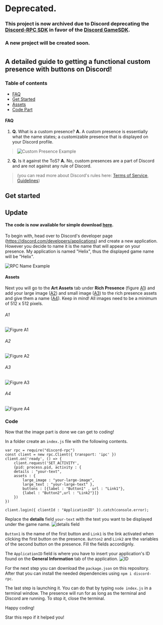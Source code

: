 # Deprecated.
### This project is now archived due to Discord deprecating the [Discord-RPC SDK](https://discord.com/developers/docs/rich-presence/how-to) in favor of the [Discord GameSDK](https://discord.com/developers/docs/game-sdk/sdk-starter-guide).
### A new project will be created soon.
#
> 
## A detailed guide to getting a functional custom presence with buttons on Discord!
### Table of contents
* [FAQ](#faq)
* [Get Started](#get-started)
* [Assets](#assets)
* [Code Part](#code)


#### FAQ
1. **Q.** What is a custom presence? **A.** A custom presence is essentially what the name states; a customizable presence that is displayed on your Discord profile. 
>![Custom Presence Example](https://i.ibb.co/cXs5GCT/image.png)
2. **Q.** Is it against the ToS? **A.** No, custom presences are a part of Discord and are not against any rule of Discord. 
>(you can read more about Discord's rules here: [Terms of Service](https://discord.com/terms), [Guidelines](https://discord.com/guidelines))


## Get started

## Update
#### The code is now available for simple download [here](https://drive.google.com/drive/folders/1WDNYIlaBR8Zoo-N9TLHegu11mzo6wAiD?usp=sharing).

To begin with, head over to Discord's developer page (https://discord.com/developers/applications) and create a new application. However you decide to name it is the name that will appear on your presence. 
My application is named "Helix", thus the displayed game name will be "Helix".

![RPC Name Example](https://i.ibb.co/KDnb9nV/image.png)

#### Assets
Next you will go to the **Art Assets** tab under **Rich Presence** (figure [A1](#a1)) and add your large image ([A2](#a2)) and small image ([A3](#a3)) to the rich presence assets and give them a name ([A4](#a4)).
Keep in mind! All images need to be a minimum of 512 x 512 pixels.



###### A1 
![Figure A1](https://i.ibb.co/cwyLn8b/image.png)
###### A2
![Figure A2](https://i.ibb.co/SmrdGSW/image.png)
###### A3
![Figure A3](https://i.ibb.co/RjRmhVx/image.png)
###### A4
![Figure A4](https://i.ibb.co/CWcGZyS/image.png)

### Code
Now that the image part is done we can get to coding!

In a folder create an `index.js` file with the following contents.

```
var rpc = require("discord-rpc")
const client = new rpc.Client({ transport: 'ipc' })
client.on('ready', () => {
    client.request('SET_ACTIVITY',
    {pid: process.pid, activity : {
	details : "your-text",
	assets : {
		large_image : "your-large-image", 
		large_text : "your-large-text" },
		buttons : [{label : "Button1" , url : "Link1"}, 
		{label : "Button2",url : "Link2"}]}
	})
})

client.login({ clientId : "ApplicationID" }).catch(console.error);
```

Replace the **details** field `your-text` with the text you want to be displayed under the game name.
![details field](https://i.ibb.co/610LJpq/image.png)

`Button1` is the name of the first button and `Link1` is the link activated when clicking the first button on the presence. `Button2` and `Link2` are the variables of the second button on the presence.
Fill the fields accordignly.

The `ApplicationID` field is where you have to insert your application's ID found on the **General Information** tab of the application.
![ID](https://i.ibb.co/pzsqH98/image.png)

For the next step you can download the `package.json` on this repository. After that you can install the needed dependencies using `npm i discord-rpc`.

The last step is launching it. You can do that by typing `node index.js` in a terminal window.
The presence will run for as long as the terminal and Discord are running.
To stop it, close the terminal.

Happy coding!

Star this repo if it helped you!
